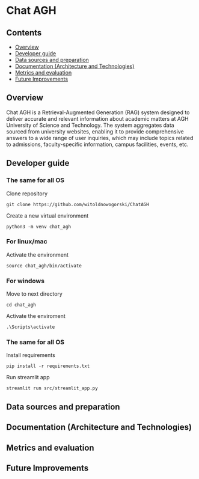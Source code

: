 # Chat AGH

## Contents
- [Overview](#overview)
- [Developer guide](#developer-guide)
- [Data sources and preparation](#data-sources-and-preparation)
- [Documentation (Architecture and Technologies)](#documentation-architecture-and-technologies)
- [Metrics and evaluation](#metrics-and-evaluation)
- [Future Improvements](#future-improvements)

## Overview
Chat AGH is a Retrieval-Augmented Generation (RAG) system designed to deliver accurate and relevant information about academic matters at AGH University of Science and Technology. The system aggregates data sourced from university websites, enabling it to provide comprehensive answers to a wide range of user inquiries, which may include topics related to admissions, faculty-specific information, campus facilities, events, etc.

## Developer guide

### The same for all OS
Clone repository
```
git clone https://github.com/witoldnowogorski/ChatAGH
```
Create a new virtual environment
```
python3 -m venv chat_agh
```
### For linux/mac
Activate the environment
```
source chat_agh/bin/activate
```
### For windows
Move to next directory
```
cd chat_agh
```

Activate the enviroment
```
.\Scripts\activate
```
### The same for all OS
Install requirements
```
pip install -r requirements.txt
```
Run streamlit app
```
streamlit run src/streamlit_app.py
```

## Data sources and preparation

## Documentation (Architecture and Technologies)

## Metrics and evaluation

## Future Improvements
